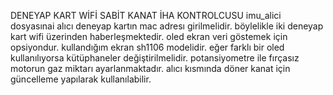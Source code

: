 DENEYAP KART WİFİ SABİT KANAT İHA KONTROLCUSU
imu_alici dosyasınai alıcı deneyap kartın mac adresı girilmelidir. böylelikle iki deneyap kart wifi üzerinden haberleşmektedir. 
oled ekran veri göstemek için opsiyondur. kullandığım ekran sh1106 modelidir. eğer farklı bir oled kullanılıyorsa kütüphaneler değiştirilmelidir.
potansiyometre ile fırçasız motorun gaz miktarı ayarlanmaktadır. 
alıcı kısmında döner kanat için güncelleme yapılarak kullanılabilir.
